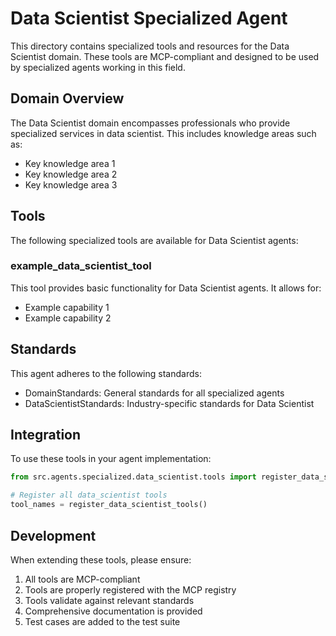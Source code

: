 # Data Scientist Specialized Agent

This directory contains specialized tools and resources for the Data Scientist domain. These tools are MCP-compliant and designed to be used by specialized agents working in this field.

## Domain Overview

The Data Scientist domain encompasses professionals who provide specialized services in data scientist. This includes knowledge areas such as:

- Key knowledge area 1
- Key knowledge area 2
- Key knowledge area 3

## Tools

The following specialized tools are available for Data Scientist agents:

### example_data_scientist_tool

This tool provides basic functionality for Data Scientist agents. It allows for:

- Example capability 1
- Example capability 2

## Standards

This agent adheres to the following standards:

- DomainStandards: General standards for all specialized agents
- DataScientistStandards: Industry-specific standards for Data Scientist

## Integration

To use these tools in your agent implementation:

```python
from src.agents.specialized.data_scientist.tools import register_data_scientist_tools

# Register all data_scientist tools
tool_names = register_data_scientist_tools()
```

## Development

When extending these tools, please ensure:

1. All tools are MCP-compliant
2. Tools are properly registered with the MCP registry
3. Tools validate against relevant standards
4. Comprehensive documentation is provided
5. Test cases are added to the test suite
